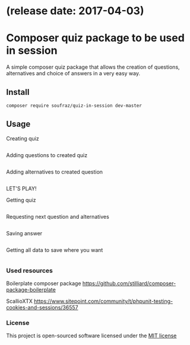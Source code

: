 # (release date: 2017-04-03)
# Composer quiz package to be used in session

A simple composer quiz package that allows the creation of questions, alternatives and choice of answers in a very easy way.

## Install
```bash
composer require soufraz/quiz-in-session dev-master
```


## Usage

Creating quiz
```

```

Adding questions to created quiz
```

```

Adding alternatives to created question
```

```

LET'S PLAY!

Getting quiz
```

```

Requesting next question and alternatives
```

```

Saving answer
```

```

Getting all data to save where you want
```

```

### Used resources
Boilerplate composer package
https://github.com/stilliard/composer-package-boilerplate

ScallioXTX 
https://www.sitepoint.com/community/t/phpunit-testing-cookies-and-sessions/36557

### License

This project is open-sourced software licensed under the [MIT license](http://opensource.org/licenses/MIT)

